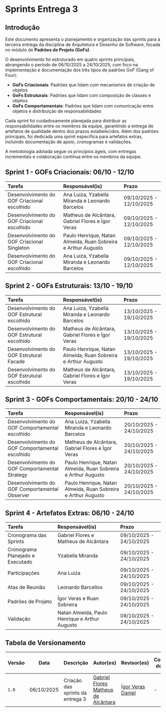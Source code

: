 # Sprints Entrega 3

## Introdução

Este documento apresenta o planejamento e organização das sprints para a terceira entrega da disciplina de Arquitetura e Desenho de Software, focada no módulo de **Padrões de Projeto (GoFs)**. 

O desenvolvimento foi estruturado em quatro sprints principais, abrangendo o período de 06/10/2025 a 24/10/2025, com foco na implementação e documentação dos três tipos de padrões GoF (Gang of Four):

- **GoFs Criacionais**: Padrões que lidam com mecanismos de criação de objetos
- **GoFs Estruturais**: Padrões que lidam com composição de classes e objetos  
- **GoFs Comportamentais**: Padrões que lidam com comunicação entre objetos e distribuição de responsabilidades

Cada sprint foi cuidadosamente planejada para distribuir as responsabilidades entre os membros da equipe, garantindo a entrega de artefatos de qualidade dentro dos prazos estabelecidos. Além dos padrões principais, foi dedicada uma sprint específica para artefatos extras, incluindo documentação de apoio, cronogramas e validações.

A metodologia adotada segue os princípios ágeis, com entregas incrementais e colaboração contínua entre os membros da equipe.



## Sprint 1 \- GOFs Criacionais: 06/10 \- 12/10

| Tarefa | Responsável(is) | Prazo |
| :---- | :---- | :---- |
| Desenvolvimento do GOF Criacional escolhido | Ana Luiza, Yzabella Miranda e Leonardo Barcelos | 09/10/2025 \- 12/10/2025  |
| Desenvolvimento do GOF Criacional escolhido | Matheus de Alcântara, Gabriel Flores e Ígor Veras | 09/10/2025 \- 12/10/2025  |
| Desenvolvimento do GOF Criacional Singleton  | Paulo Henrique, Natan Almeida, Ruan Sobreira e Arthur Augusto | 09/10/2025 \- 12/10/2025  |
| Desenvolvimento do GOF Criacional escolhido | Ana Luiza, Yzabella Miranda e Leonardo Barcelos | 09/10/2025 \- 12/10/2025  |

## Sprint 2 \- GOFs Estruturais: 13/10 \- 19/10 

| Tarefa | Responsável(is) | Prazo |
| :---- | :---- | :---- |
| Desenvolvimento do GOF Estrutural escolhido | Ana Luiza, Yzabella Miranda e Leonardo Barcelos | 13/10/2025 \- 19/10/2025 |
| Desenvolvimento do GOF Estrutural escolhido | Matheus de Alcântara, Gabriel Flores e Ígor Veras | 13/10/2025 \- 19/10/2025 |
| Desenvolvimento do GOF Estrutural Facade | Paulo Henrique, Natan Almeida, Ruan Sobreira e Arthur Augusto | 13/10/2025 \- 19/10/2025 |
| Desenvolvimento do GOF Estrutural escolhido | Matheus de Alcântara, Gabriel Flores e Ígor Veras | 13/10/2025 \- 19/10/2025 |

## Sprint 3 \- GOFs Comportamentais: 20/10 \- 24/10

| Tarefa | Responsável(is) | Prazo |
| :---- | :---- | :---- |
| Desenvolvimento do GOF Comportamental escolhido | Ana Luiza, Yzabella Miranda e Leonardo Barcelos | 20/10/2025 \- 24/10/2025 |
| Desenvolvimento do GOF Comportamental escolhido | Matheus de Alcântara, Gabriel Flores e Ígor Veras | 20/10/2025 \- 24/10/2025 |
| Desenvolvimento do GOF Comportamental Strategy | Paulo Henrique, Natan Almeida, Ruan Sobreira e Arthur Augusto | 20/10/2025 \- 24/10/2025 |
| Desenvolvimento do GOF Comportamental Observer | Paulo Henrique, Natan Almeida, Ruan Sobreira e Arthur Augusto | 20/10/2025 \- 24/10/2025 |

## Sprint 4 \- Artefatos Extras: 06/10 \- 24/10

| Tarefa | Responsável(is) | Prazo |
| :---- | :---- | :---- |
| Cronograma das Sprints | Gabriel Flores e Matheus de Alcântara | 09/10/2025 \- 24/10/2025  |
| Cronograma Planejado e Executado | Yzabella Miranda | 09/10/2025 \- 24/10/2025  |
| Participações | Ana Luiza | 09/10/2025 \- 24/10/2025  |
| Atas de Reunião | Leonardo Barcellos | 09/10/2025 \- 24/10/2025  |
| Padrões de Projeto | Ígor Veras e Ruan Sobreira | 09/10/2025 \- 24/10/2025  |
| Validação  | Natan Almeida, Paulo Henrique e Arthur Augusto | 09/10/2025 \- 24/10/2025 |

## Tabela de Versionamento

| Versão | Data       | Descrição                                        | Autor(es)           | Revisor(es)         | Comentário do revisor | Data da revisão |
|--------|------------|--------------------------------------------------|---------------------|---------------------|----------------------|-----------|
| `1.0` | 06/10/2025  | Criação das sprints da entrega 3 | [Gabriel Flores](https://github.com/Gabrielfcoelho) [Matheus de Alcântara](https://github.com/matheusdealcantara) | [Ígor Veras Daniel](https://github.com/igorvdaniel)| - | - |

